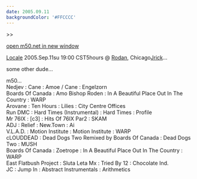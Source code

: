 ```yaml
---
date: 2005.09.11
backgroundColor: '#FFCCCC'
---
```


\>>

[open m50.net in new window](http://m50.net/)


[Locale](http://www.localeevents.com/) 2005.Sep.11su 19:00 CST5hours @ [Rodan](http://www.rodan.ws/), Chicago[Jrick](http://www.jrick.com/)...  


some other dude...  


m50...  
Nedjev : Cane : Amoe / Cane : Engelzorn  
Boards Of Canada : Amo Bishop Roden : In A Beautiful Place Out In The Country : WARP  
Arovane : Ten Hours : Lilies : City Centre Offices  
Run DMC : Hard Times (Instrumental) : Hard Times : Profile  
Mr 76IX : \[c3\] : Hits Of 76IX Par2 : SKAM  
ADJ : Relief : New.Town : Ai  
V.L.A.D. : Motion Institute : Motion Institute : WARP  
cLOUDDEAD : Dead Dogs Two Remixed by Boards Of Canada : Dead Dogs Two : MUSH  
Boards Of Canada : Zoetrope : In A Beautiful Place Out In The Country : WARP  
East Flatbush Project : Sluta Leta Mx : Tried By 12 : Chocolate Ind.  
JC : Jump In : Abstract Instrumentals : Arithmetics